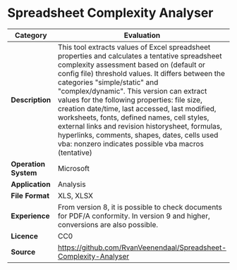 # Spreadsheet Complexity Analyser

| Category | Evaluation |
| --- | --- |
| **Description**  | This tool extracts values of Excel spreadsheet properties and calculates a tentative spreadsheet complexity assessment based on (default or config file) threshold values. It differs between the categories "simple/static" and "complex/dynamic". This version can extract values for the following properties: file size, creation date/time, last accessed, last modified, worksheets, fonts, defined names, cell styles, external links and revision historysheet, formulas, hyperlinks, comments, shapes, dates, cells used vba: nonzero indicates possible vba macros (tentative) |
| **Operation System**  | Microsoft  |
| **Application**  | Analysis  |
| **File Format** | XLS, XLSX |
| **Experience** | From version 8, it is possible to check documents for PDF/A conformity. In version 9 and higher, conversions are also possible. |
| **Licence** | CC0 |
| **Source** | https://github.com/RvanVeenendaal/Spreadsheet-Complexity-Analyser |
